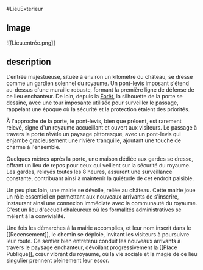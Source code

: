 #LieuExterieur 

## Image
![[Lieu.entrée.png]]

## description
L'entrée majestueuse, située à environ un kilomètre du château, se dresse comme un gardien solennel du royaume. Un pont-levis imposant s'étend au-dessus d'une muraille robuste, formant la première ligne de défense de ce lieu enchanteur. De loin, depuis la [Forêt](Forêt%20(Extérieur).md), la silhouette de la porte se dessine, avec une tour imposante utilisée pour surveiller le passage, rappelant une époque où la sécurité et la protection étaient des priorités.

À l'approche de la porte, le pont-levis, bien que présent, est rarement relevé, signe d'un royaume accueillant et ouvert aux visiteurs. Le passage à travers la porte révèle un paysage pittoresque, avec un pont-levis qui enjambe gracieusement une rivière tranquille, ajoutant une touche de charme à l'ensemble.

Quelques mètres après la porte, une maison dédiée aux gardes se dresse, offrant un lieu de repos pour ceux qui veillent sur la sécurité du royaume. Les gardes, relayés toutes les 8 heures, assurent une surveillance constante, contribuant ainsi à maintenir la quiétude de cet endroit paisible.

Un peu plus loin, une mairie se dévoile, reliée au château. Cette mairie joue un rôle essentiel en permettant aux nouveaux arrivants de s'inscrire, instaurant ainsi une connexion immédiate avec la communauté du royaume. C'est un lieu d'accueil chaleureux où les formalités administratives se mêlent à la convivialité.

Une fois les démarches à la mairie accomplies, et leur nom inscrit dans le [[Recensement]], le chemin se déploie, invitant les visiteurs à poursuivre leur route. Ce sentier bien entretenu conduit les nouveaux arrivants à travers le paysage enchanteur, dévoilant progressivement la [[Place Publique]], cœur vibrant du royaume, où la vie sociale et la magie de ce lieu singulier prennent pleinement leur essor.